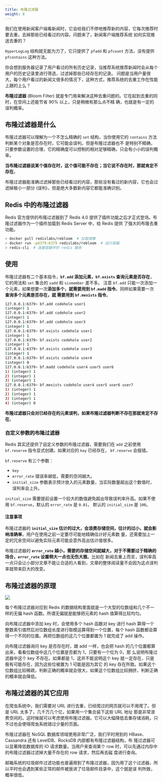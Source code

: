 ```yaml
---
title: 布隆过滤器
weight: 8
---
```


我们在使用新闻客户端看新闻时，它会给我们不停地推荐新的内容，它每次推荐时要去重，去掉那些已经看过的内容。问题来了，新闻客户端推荐系统
如何实现推送去重的？

`HyperLogLog` 结构就无能为力了，它只提供了 `pfadd` 和 `pfcount` 方法，没有提供 `pfcontains` 这种方法。

你会想到服务器记录了用户看过的所有历史记录，当推荐系统推荐新闻时会从每个用户的历史记录里进行筛选，过滤掉那些已经存在的记录。
问题是当用户量很大，每个用户看过的新闻又很多的情况下，这种方式，推荐系统的去重工作在性能上跟的上么？

**布隆过滤器** (Bloom Filter) 就是专门用来解决这种去重问题的。它在起到去重的同时，在空间上还能节省 90% 以上，只是稍微有那么点不精
确，也就是有一定的误判概率。

## 布隆过滤器是什么

布隆过滤器可以理解为一个不怎么精确的 `set` 结构，当你使用它的 `contains` 方法判断某个对象是否存在时，它可能会误判。但是布隆过滤器也不
是特别不精确，只要参数设置的合理，它的精确度可以控制的相对足够精确，只会有小小的误判概率。

**当布隆过滤器说某个值存在时，这个值可能不存在；当它说不存在时，那就肯定不存在**。

布隆过滤器能准确过滤掉那些已经看过的内容，那些没有看过的新内容，它也会过滤掉极小一部分 (误判)，但是绝大多数新内容它都能准确识别。

## Redis 中的布隆过滤器

Redis 官方提供的布隆过滤器到了 Redis 4.0 提供了插件功能之后才正式登场。布隆过滤器作为一个插件加载到 Redis Server 中，给 Redis 提供
了强大的布隆去重功能。

```sh
> docker pull redislabs/rebloom  # 拉取镜像
> docker run -p6379:6379 redislabs/rebloom  # 运行容器
> redis-cli  # 连接容器中的 redis 服务
```

## 使用

布隆过滤器有二个基本指令，**`bf.add` 添加元素，`bf.exists` 查询元素是否存在**，它的用法和 `set` 集合的 `sadd` 和 `sismember` 差不多。
注意 `bf.add` 只能一次添加一个元素，如果想要一次**添加多个，就需要用到 `bf.madd` 指令**。同样如果需要一次**查询多个元素是否存在，就
需要用到 `bf.mexists` 指令**。

```sh
127.0.0.1:6379> bf.add codehole user1
(integer) 1
127.0.0.1:6379> bf.add codehole user2
(integer) 1
127.0.0.1:6379> bf.add codehole user3
(integer) 1
127.0.0.1:6379> bf.exists codehole user1
(integer) 1
127.0.0.1:6379> bf.exists codehole user2
(integer) 1
127.0.0.1:6379> bf.exists codehole user3
(integer) 1
127.0.0.1:6379> bf.exists codehole user4
(integer) 0
127.0.0.1:6379> bf.madd codehole user4 user5 user6
1) (integer) 1
2) (integer) 1
3) (integer) 1
127.0.0.1:6379> bf.mexists codehole user4 user5 user6 user7
1) (integer) 1
2) (integer) 1
3) (integer) 1
4) (integer) 0
```

**布隆过滤器只会对已经存在的元素误判，如果布隆过滤器判断不存在那就肯定不存在**。

### 自定义参数的布隆过滤器

Redis 其实还提供了自定义参数的布隆过滤器，需要我们在 `add` 之前使用 `bf.reserve` 指令显式创建。如果对应的 `key` 已经存在，
`bf.reserve` 会报错。

`bf.reserve` 有三个参数：

- `key`
- `error_rate` 错误率越低，需要的空间越大。
- `initial_size` 参数表示预计放入的元素数量，当实际数量超出这个数值时，误判率会上升。

`initial_size` 需要提前设置一个较大的数值避免超出导致误判率升高。如果不使用 `bf.reserve`，默认的 `error_rate` 是 `0.01`，
默认的 `initial_size` 是 `100`。

#### 注意事项

布隆过滤器的 **`initial_size` 估计的过大，会浪费存储空间，估计的过小，就会影响准确率**，用户在使用之前一定要尽可能地精确估计好元素数
量，还需要加上一定的冗余空间以避免实际元素可能会意外高出估计值很多。

布隆过滤器的 **`error_rate` 越小，需要的存储空间就越大，对于不需要过于精确的场合，`error_rate` 设置稍大一点也无伤大雅**。比如在
新闻去重上而言，误判率高一点只会让小部分文章不能让合适的人看到，文章的整体阅读量不会因为这点误判率就带来巨大的改变。

## 布隆过滤器的原理

![](../../../images/bloom-filter.jpg)

每个布隆过滤器对应到 Redis 的数据结构里面就是一个大型的位数组和几个不一样的无偏 hash 函数。所谓无偏就是能够把元素的 hash 值算得比较均匀。

向布隆过滤器中添加 key 时，会使用多个 hash 函数对 key 进行 hash 算得一个整数索引值然后对位数组长度进行取模运算得到一个位置，每个 hash
函数都会算得一个不同的位置。再把位数组的这几个位置都置为 1 就完成了 add 操作。

向布隆过滤器询问 key 是否存在时，跟 add 一样，也会把 hash 的几个位置都算出来，看看位数组中这几个位置是否都为 1，只要有一个位为 0，那
么说明布隆过滤器中这个 key 不存在。如果都是 1，这并不能说明这个 key 就一定存在，只是极有可能存在，因为这些位被置为 1 可能是因为其它
的 key 存在所致。如果这个位数组比较稀疏，判断正确的概率就会很大，如果这个位数组比较拥挤，判断正确的概率就会降低。

## 布隆过滤器的其它应用

在爬虫系统中，我们需要对 URL 进行去重，已经爬过的网页就可以不用爬了。但是 URL 太多了，几千万几个亿，如果用一个集合装下这些 URL 地址
那是非常浪费空间的。这时候就可以考虑使用布隆过滤器。它可以大幅降低去重存储消耗，只不过也会使得爬虫系统错过少量的页面。

布隆过滤器在 NoSQL 数据库领域使用非常广泛，我们平时用到的 HBase、Cassandra 还有 LevelDB、RocksDB 内部都有布隆过滤器结构，布
隆过滤器可以显著降低数据库的 IO 请求数量。当用户来查询某个 row 时，可以先通过内存中的布隆过滤器过滤掉大量不存在的 row 请求，然后再去磁
盘进行查询。

邮箱系统的垃圾邮件过滤功能也普遍用到了布隆过滤器，因为用了这个过滤器，所以平时也会遇到某些正常的邮件被放进了垃圾邮件目录中，这个就是误
判所致，概率很低。
